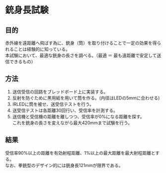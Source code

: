 # 銃身長試験
## 目的
赤外線を遠距離へ飛ばす為に、銃身（筒）を取り付けることで一定の効果を得られることは経験的に知っている。<br>
本試験において、最適な銃身の長さを調べる。（最適 ＝ 最も遠距離で安定して送信できるもの）

## 方法
1. 送信受信の回路をブレッドボード上に実装する。
2. 反射を防ぐために黒用紙を用いて筒を作る。(内径はLEDの5mmに合わせる)
3. IRLEDに筒を被せ、送受信テストを行う。
4. 送受信テストは各距離30回行い、受信率を計測する。
5. 送信機と受信機の距離を離しつつ、受信率が0%になる距離を探す。<br>
これを銃身の長さを変えながら最大420mmまで試験を行う。

## 結果
受信率90%以上の距離を有効射程距離、1%以上の最大距離を最大射程距離とする。<br>
なお、拳銃型のデザイン的には銃身長121mmが限界である。
